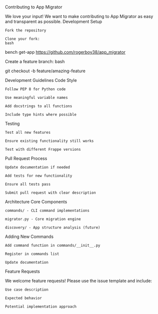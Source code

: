 Contributing to App Migrator

We love your input! We want to make contributing to App Migrator as easy and transparent as possible.
Development Setup

    Fork the repository

    Clone your fork:
    bash

bench get-app https://github.com/rogerboy38/app_migrator

Create a feature branch:
bash

git checkout -b feature/amazing-feature

Development Guidelines
Code Style

    Follow PEP 8 for Python code

    Use meaningful variable names

    Add docstrings to all functions

    Include type hints where possible

Testing

    Test all new features

    Ensure existing functionality still works

    Test with different Frappe versions

Pull Request Process

    Update documentation if needed

    Add tests for new functionality

    Ensure all tests pass

    Submit pull request with clear description

Architecture
Core Components

    commands/ - CLI command implementations

    migrator.py - Core migration engine

    discovery/ - App structure analysis (future)

Adding New Commands

    Add command function in commands/__init__.py

    Register in commands list

    Update documentation

Feature Requests

We welcome feature requests! Please use the issue template and include:

    Use case description

    Expected behavior

    Potential implementation approach
    

